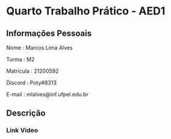 # Quarto Trabalho Prático - AED1
## Informações Pessoais
<p> Nome        : Marcos Lima Alves</p> 
<p> Turma       : M2 </p>
<p> Matrícula   : 21200592</p>
<p> Discord     : Poty#8313</p> 
<p> E-mail      : mlalves@inf.ufpel.edu.br</p> 

## Descrição

### Link Video
